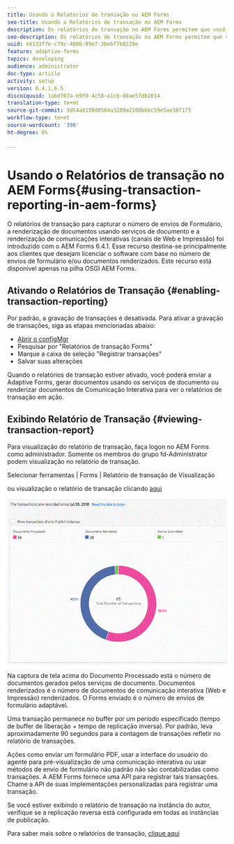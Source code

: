 ```yaml
---
title: Usando o Relatórios de transação no AEM Forms
seo-title: Usando o Relatórios de transação no AEM Forms
description: Os relatórios de transação no AEM Forms permitem que você mantenha uma contagem de todas as transações realizadas desde uma data especificada na implantação do AEM Forms.
seo-description: Os relatórios de transação no AEM Forms permitem que você mantenha uma contagem de todas as transações realizadas desde uma data especificada na implantação do AEM Forms.
uuid: e6133f7e-c79c-4006-89e7-3bebf7b8229e
feature: adaptive-forms
topics: developing
audience: administrator
doc-type: article
activity: setup
version: 6.4.1,6.5
discoiquuid: 1abdf07a-b9f0-4c58-a1c6-08ae57db2014
translation-type: tm+mt
source-git-commit: 3d54a8158d0564a3289a2100bbbc59e5ae38f175
workflow-type: tm+mt
source-wordcount: '398'
ht-degree: 0%

---
```



# Usando o Relatórios de transação no AEM Forms{#using-transaction-reporting-in-aem-forms}

O relatórios de transação para capturar o número de envios de Formulário, a renderização de documentos usando serviços de documento e a renderização de comunicações interativas (canais de Web e Impressão) foi introduzido com o AEM Forms 6.4.1. Esse recurso destina-se principalmente aos clientes que desejam licenciar o software com base no número de envios de formulário e/ou documentos renderizados. Este recurso está disponível apenas na pilha OSGI AEM Forms.

## Ativando o Relatórios de Transação {#enabling-transaction-reporting}

Por padrão, a gravação de transações é desativada. Para ativar a gravação de transações, siga as etapas mencionadas abaixo:

* [Abrir o configMgr](http://localhost:4502/system/console/configMgr)
* Pesquisar por &quot;Relatórios de transação Forms&quot;
* Marque a caixa de seleção &quot;Registrar transações&quot;
* Salvar suas alterações

Quando o relatórios de transação estiver ativado, você poderá enviar a Adaptive Forms, gerar documentos usando os serviços de documento ou renderizar documentos de Comunicação Interativa para ver o relatórios de transação em ação.

## Exibindo Relatório de Transação {#viewing-transaction-report}

Para visualização do relatório de transação, faça logon no AEM Forms como administrador. Somente os membros do grupo fd-Administrator podem visualização no relatório de transação.

Selecionar ferramentas | Forms | Relatório de transação de Visualização

ou visualização o relatório de transação clicando [aqui](http://localhost:4502/mnt/overlay/fd/transaction/gui/content/report.html)

![TransctionReporting](assets/transactionreporting.gif)

Na captura de tela acima do Documento Processado está o número de documentos gerados pelos serviços de documento. Documentos renderizados é o número de documentos de comunicação interativa (Web e Impressão) renderizados. O Forms enviado é o número de envios de formulário adaptável.

Uma transação permanece no buffer por um período especificado (tempo de buffer de liberação + tempo de replicação inversa). Por padrão, leva aproximadamente 90 segundos para a contagem de transações refletir no relatório de transações.

Ações como enviar um formulário PDF, usar a interface do usuário do agente para pré-visualização de uma comunicação interativa ou usar métodos de envio de formulário não padrão não são contabilizadas como transações. A AEM Forms fornece uma API para registrar tais transações. Chame a API de suas implementações personalizadas para registrar uma transação.

Se você estiver exibindo o relatório de transação na instância do autor, verifique se a replicação reversa está configurada em todas as instâncias de publicação.

Para saber mais sobre o relatórios de transação, [clique aqui](https://helpx.adobe.com/experience-manager/6-4/forms/using/transaction-reports-overview.html)

